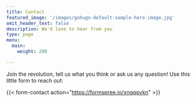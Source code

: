```yaml
---
title: Contact
featured_image: '/images/gohugo-default-sample-hero-image.jpg'
omit_header_text: false
description: We'd love to hear from you
type: page
menu:
  main:
    weight: 200

---
```


Join the revolution, tell us what you think or ask us any question! Use this little form to reach out:

{{< form-contact action="https://formspree.io/xnqqpvkn"  >}}